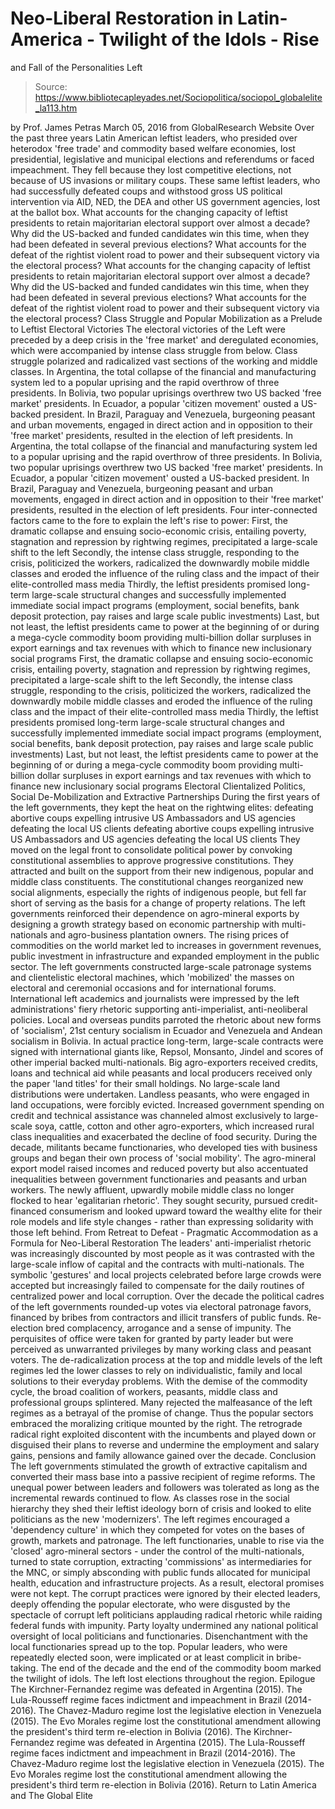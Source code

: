 # Neo-Liberal Restoration in Latin-America - Twilight of the Idols - Rise 
and Fall of the Personalities Left

> Source: https://www.bibliotecapleyades.net/Sociopolitica/sociopol_globalelite_la113.htm

by Prof. James Petras March 05, 2016 from GlobalResearch Website
Over the past three years Latin American leftist leaders, who presided over heterodox 'free trade' and commodity based welfare economies, lost presidential, legislative and municipal elections and referendums or faced impeachment.
They fell because they lost competitive elections, not because of US invasions or military coups.
These same leftist leaders, who had successfully defeated coups and withstood gross US political intervention via AID, NED, the DEA and other US government agencies, lost at the ballot box.
What accounts for the changing capacity of leftist presidents to retain majoritarian electoral support over almost a decade? Why did the US-backed and funded candidates win this time, when they had been defeated in several previous elections? What accounts for the defeat of the rightist violent road to power and their subsequent victory via the electoral process?
What accounts for the changing capacity of leftist presidents to retain majoritarian electoral support over almost a decade?
Why did the US-backed and funded candidates win this time, when they had been defeated in several previous elections?
What accounts for the defeat of the rightist violent road to power and their subsequent victory via the electoral process?
Class Struggle and Popular Mobilization as a Prelude to Leftist Electoral Victories The electoral victories of the Left were preceded by a deep crisis in the 'free market' and deregulated economies, which were accompanied by intense class struggle from below.
Class struggle polarized and radicalized vast sections of the working and middle classes.
In Argentina, the total collapse of the financial and manufacturing system led to a popular uprising and the rapid overthrow of three presidents. In Bolivia, two popular uprisings overthrew two US backed 'free market' presidents. In Ecuador, a popular 'citizen movement' ousted a US-backed president. In Brazil, Paraguay and Venezuela, burgeoning peasant and urban movements, engaged in direct action and in opposition to their 'free market' presidents, resulted in the election of left presidents.
In Argentina, the total collapse of the financial and manufacturing system led to a popular uprising and the rapid overthrow of three presidents.
In Bolivia, two popular uprisings overthrew two US backed 'free market' presidents.
In Ecuador, a popular 'citizen movement' ousted a US-backed president.
In Brazil, Paraguay and Venezuela, burgeoning peasant and urban movements, engaged in direct action and in opposition to their 'free market' presidents, resulted in the election of left presidents.
Four inter-connected factors came to the fore to explain the left's rise to power:
First, the dramatic collapse and ensuing socio-economic crisis, entailing poverty, stagnation and repression by rightwing regimes, precipitated a large-scale shift to the left Secondly, the intense class struggle, responding to the crisis, politicized the workers, radicalized the downwardly mobile middle classes and eroded the influence of the ruling class and the impact of their elite-controlled mass media Thirdly, the leftist presidents promised long-term large-scale structural changes and successfully implemented immediate social impact programs (employment, social benefits, bank deposit protection, pay raises and large scale public investments) Last, but not least, the leftist presidents came to power at the beginning of or during a mega-cycle commodity boom providing multi-billion dollar surpluses in export earnings and tax revenues with which to finance new inclusionary social programs
First, the dramatic collapse and ensuing socio-economic crisis, entailing poverty, stagnation and repression by rightwing regimes, precipitated a large-scale shift to the left
Secondly, the intense class struggle, responding to the crisis, politicized the workers, radicalized the downwardly mobile middle classes and eroded the influence of the ruling class and the impact of their elite-controlled mass media
Thirdly, the leftist presidents promised long-term large-scale structural changes and successfully implemented immediate social impact programs (employment, social benefits, bank deposit protection, pay raises and large scale public investments)
Last, but not least, the leftist presidents came to power at the beginning of or during a mega-cycle commodity boom providing multi-billion dollar surpluses in export earnings and tax revenues with which to finance new inclusionary social programs
Electoral Clientalized Politics, Social De-Mobilization and Extractive Partnerships During the first years of the left governments, they kept the heat on the rightwing elites:
defeating abortive coups expelling intrusive US Ambassadors and US agencies defeating the local US clients
defeating abortive coups
expelling intrusive US Ambassadors and US agencies
defeating the local US clients
They moved on the legal front to consolidate political power by convoking constitutional assemblies to approve progressive constitutions. They attracted and built on the support from their new indigenous, popular and middle class constituents. The constitutional changes reorganized new social alignments, especially the rights of indigenous people, but fell far short of serving as the basis for a change of property relations. The left governments reinforced their dependence on agro-mineral exports by designing a growth strategy based on economic partnership with multi-nationals and agro-business plantation owners. The rising prices of commodities on the world market led to increases in government revenues, public investment in infrastructure and expanded employment in the public sector. The left governments constructed large-scale patronage systems and clientelistic electoral machines, which 'mobilized' the masses on electoral and ceremonial occasions and for international forums. International left academics and journalists were impressed by the left administrations' fiery rhetoric supporting anti-imperialist, anti-neoliberal policies. Local and overseas pundits parroted the rhetoric about new forms of 'socialism', 21st century socialism in Ecuador and Venezuela and Andean socialism in Bolivia. In actual practice long-term, large-scale contracts were signed with international giants like, Repsol, Monsanto, Jindel and scores of other imperial backed multi-nationals. Big agro-exporters received credits, loans and technical aid while peasants and local producers received only the paper 'land titles' for their small holdings.
No large-scale land distributions were undertaken. Landless peasants, who were engaged in land occupations, were forcibly evicted. Increased government spending on credit and technical assistance was channeled almost exclusively to large-scale soya, cattle, cotton and other agro-exporters, which increased rural class inequalities and exacerbated the decline of food security. During the decade, militants became functionaries, who developed ties with business groups and began their own process of 'social mobility'. The agro-mineral export model raised incomes and reduced poverty but also accentuated inequalities between government functionaries and peasants and urban workers. The newly affluent, upwardly mobile middle class no longer flocked to hear 'egalitarian rhetoric'.
They sought security, pursued credit-financed consumerism and looked upward toward the wealthy elite for their role models and life style changes - rather than expressing solidarity with those left behind.
From Retreat to Defeat - Pragmatic Accommodation as a Formula for Neo-Liberal Restoration The leaders' anti-imperialist rhetoric was increasingly discounted by most people as it was contrasted with the large-scale inflow of capital and the contracts with multi-nationals. The symbolic 'gestures' and local projects celebrated before large crowds were accepted but increasingly failed to compensate for the daily routines of centralized power and local corruption. Over the decade the political cadres of the left governments rounded-up votes via electoral patronage favors, financed by bribes from contractors and illicit transfers of public funds. Re-election bred complacency, arrogance and a sense of impunity. The perquisites of office were taken for granted by party leader but were perceived as unwarranted privileges by many working class and peasant voters. The de-radicalization process at the top and middle levels of the left regimes led the lower classes to rely on individualistic, family and local solutions to their everyday problems. With the demise of the commodity cycle, the broad coalition of workers, peasants, middle class and professional groups splintered. Many rejected the malfeasance of the left regimes as a betrayal of the promise of change. Thus the popular sectors embraced the moralizing critique mounted by the right. The retrograde radical right exploited discontent with the incumbents and played down or disguised their plans to reverse and undermine the employment and salary gains, pensions and family allowance gained over the decade.
Conclusion The left governments stimulated the growth of extractive capitalism and converted their mass base into a passive recipient of regime reforms. The unequal power between leaders and followers was tolerated as long as the incremental rewards continued to flow. As classes rose in the social hierarchy they shed their leftist ideology born of crisis and looked to elite politicians as the new 'modernizers'. The left regimes encouraged a 'dependency culture' in which they competed for votes on the bases of growth, markets and patronage. The left functionaries, unable to rise via the 'closed' agro-mineral sectors - under the control of the multi-nationals, turned to state corruption, extracting 'commissions' as intermediaries for the MNC, or simply absconding with public funds allocated for municipal health, education and infrastructure projects. As a result, electoral promises were not kept.
The corrupt practices were ignored by their elected leaders, deeply offending the popular electorate, who were disgusted by the spectacle of corrupt left politicians applauding radical rhetoric while raiding federal funds with impunity. Party loyalty undermined any national political oversight of local politicians and functionaries. Disenchantment with the local functionaries spread up to the top. Popular leaders, who were repeatedly elected soon, were implicated or at least complicit in bribe-taking. The end of the decade and the end of the commodity boom marked the twilight of idols.
The left lost elections throughout the region.
Epilogue
The Kirchner-Fernandez regime was defeated in Argentina (2015). The Lula-Rousseff regime faces indictment and impeachment in Brazil (2014-2016). The Chavez-Maduro regime lost the legislative election in Venezuela (2015). The Evo Morales regime lost the constitutional amendment allowing the president's third term re-election in Bolivia (2016).
The Kirchner-Fernandez regime was defeated in Argentina (2015).
The Lula-Rousseff regime faces indictment and impeachment in Brazil (2014-2016).
The Chavez-Maduro regime lost the legislative election in Venezuela (2015).
The Evo Morales regime lost the constitutional amendment allowing the president's third term re-election in Bolivia (2016).
Return to Latin America and The Global Elite
